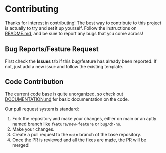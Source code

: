 # Contributing

Thanks for interest in contributing! The best way to contribute to this project is actually to try and set it up yourself. 
Follow the instructions on [README.md](README.md), and be sure to report any bugs that you come across!

## Bug Reports/Feature Request

First check the **Issues** tab if this bug/feature has already been reported. If not, just add a new issue and follow the existing template.

## Code Contribution

The current code base is quite unorganized, so check out [DOCUMENTATION.md](DOCUMENTATION.md) for basic documentation on the code.

Our pull request system is standard:
1. Fork the repository and make your changes, either on main or an aptly named branch like `feature/new-feature` or `bug/oh-no`.
2. Make your changes.
3. Create a pull request to the `main` branch of the base repository.
4. Once the PR is reviewed and all the fixes are made, the PR will be merged!

